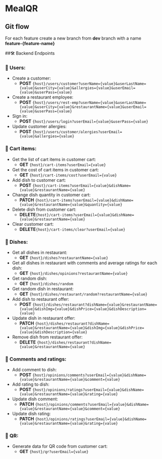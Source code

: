 # MealQR
 
## Git flow
For each feature create a new branch from **dev** branch with a name **feature-{feature-name}**

##🛠 Backend Endpoints

### 🔐 Users:
- Create a customer:
  - **POST** `{host}/users/customer?userName={value}&userLastName={value}&userCity={value}&allergies={value}&userEmail={value}&userPass={value}`
- Create a restaurant employee:
  - **POST** `{host}/users/rest-emp?userName={value}&userLastName={value}&userCity={value}&restaurantName={value}&userEmail={value}&userPass={value}`
- Sign in:
  - **POST** `{host}/users/login?userEmail={value}&userPass={value}`
- Update customer allergies:
  - **POST** `{host}/users/customer/alergies?userEmail={value}&allergies={value}`

### 🛒 Cart items:
- Get the list of cart items in customer cart: 
  - **GET** `{host}/cart-items?userEmail={value}`
- Get the cost of cart items in customer cart: 
  - **GET** `{host}/cart-items/cost?userEmail={value}`
- Add dish to customer cart: 
  - **POST** `{host}/cart-items?userEmail={value}&dishName={value}&restaurantName={value}`
- Change dish quantity in customer cart: 
  - **PATCH** `{host}/cart-items?userEmail={value}&dishName={value}&restaurantName={value}&quantity={value}`
- Delete dish from customer cart: 
  - **DELETE**`{host}/cart-items?userEmail={value}&dishName={value}&restaurantName={value}`
- Clear customer cart: 
  - **DELETE**`{host}/cart-items/clear?userEmail={value}`

### 🍲 Dishes:
- Get all dishes in restaurant:
  - **GET** `{host}/dishes?restaurantName={value}`
- Get all dishes in restaurant with comments and average ratings for each dish:
  - **GET** `{host}/dishes/opinions?restaurantName={value}`
- Get random dish:
  - **GET** `{host}/dishes/random`
- Get random dish in restaurant:
  - **GET** `{host}/dishes/restaurant/random?restaurantName={value}`
- Add dish to restaurant offer:
  - **POST** `{host}/dishes/restaurant?dishName={value}&restaurantName={value}&dishImg={value}&dishPrice={value}&dishDescription={value}`
- Update dish in restaurant offer:
  - **PATCH** `{host}/dishes/restaurant?dishName={value}&restaurantName={value}&dishImg={value}&dishPrice={value}&dishDescription={value}`
- Remove dish from restaurant offer:
  - **DELETE** `{host}/dishes/restaurant?dishName={value}&restaurantName={value}`

### 💬 Comments and ratings:
- Add comment to dish:
  - **POST** `{host}/opinions/comments?userEmail={value}&dishName={value}&restaurantName={value}&comment={value}`
- Add rating to dish:
  - **POST** `{host}/opinions/ratings?userEmail={value}&dishName={value}&restaurantName={value}&rating={value}`
- Update dish comment:
  - **PATCH** `{host}/opinions/comments?userEmail={value}&dishName={value}&restaurantName={value}&comment={value}`
- Update dish rating:
  - **PATCH** `{host}/opinions/ratings?userEmail={value}&dishName={value}&restaurantName={value}&rating={value}`

### 📓 QR:
- Generate data for QR code from customer cart:
  - **GET** `{host}/qr?userEmail={value}`
